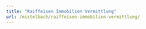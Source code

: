 ```yaml
---
title: "Raiffeisen Immobilien Vermittlung"
url: /mistelbach/raiffeisen-immobilien-vermittlung/
---
```

